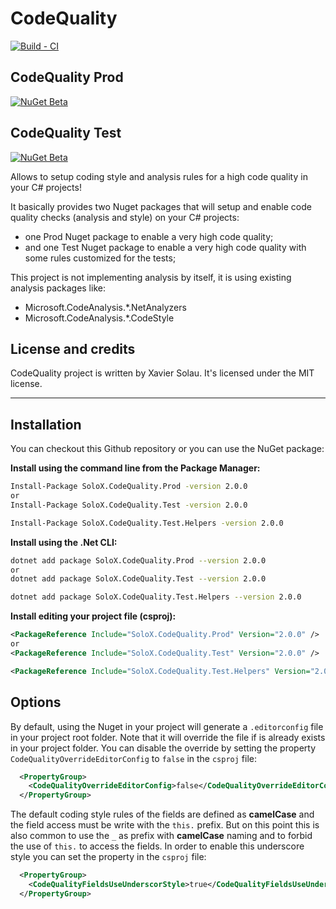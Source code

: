 # CodeQuality
[![Build - CI](https://github.com/xaviersolau/CodeQuality/actions/workflows/build-ci.yml/badge.svg)](https://github.com/xaviersolau/CodeQuality/actions/workflows/build-ci.yml)

## CodeQuality Prod
[![NuGet Beta](https://img.shields.io/nuget/vpre/SoloX.CodeQuality.Prod.svg)](https://www.nuget.org/packages/SoloX.CodeQuality.Prod)

## CodeQuality Test
[![NuGet Beta](https://img.shields.io/nuget/vpre/SoloX.CodeQuality.Test.svg)](https://www.nuget.org/packages/SoloX.CodeQuality.Test)

Allows to setup coding style and analysis rules for a high code quality in your C# projects!

It basically provides two Nuget packages that will setup and enable code quality checks (analysis and style)
on your C# projects:
* one Prod Nuget package to enable a very high code quality;
* and one Test Nuget package to enable a very high code quality with some rules customized for the tests;

This project is not implementing analysis by itself, it is using existing analysis packages like:
* Microsoft.CodeAnalysis.*.NetAnalyzers
* Microsoft.CodeAnalysis.*.CodeStyle

## License and credits

CodeQuality project is written by Xavier Solau. It's licensed under the MIT license.

 * * *

## Installation

You can checkout this Github repository or you can use the NuGet package:

**Install using the command line from the Package Manager:**
```bash
Install-Package SoloX.CodeQuality.Prod -version 2.0.0
or
Install-Package SoloX.CodeQuality.Test -version 2.0.0

Install-Package SoloX.CodeQuality.Test.Helpers -version 2.0.0
```

**Install using the .Net CLI:**
```bash
dotnet add package SoloX.CodeQuality.Prod --version 2.0.0
or
dotnet add package SoloX.CodeQuality.Test --version 2.0.0

dotnet add package SoloX.CodeQuality.Test.Helpers --version 2.0.0
```

**Install editing your project file (csproj):**
```xml
<PackageReference Include="SoloX.CodeQuality.Prod" Version="2.0.0" />
or
<PackageReference Include="SoloX.CodeQuality.Test" Version="2.0.0" />

<PackageReference Include="SoloX.CodeQuality.Test.Helpers" Version="2.0.0" />
```

## Options

By default, using the Nuget in your project will generate a `.editorconfig` file in your project root folder.
Note that it will override the file if is already exists in your project folder. You can disable the override
by setting the property `CodeQualityOverrideEditorConfig` to `false` in the `csproj` file:

```xml
  <PropertyGroup>
    <CodeQualityOverrideEditorConfig>false</CodeQualityOverrideEditorConfig>
  </PropertyGroup>
```

The default coding style rules of the fields are defined as **camelCase** and the field access must be write with the
`this.` prefix. But on this point this is also common to use the `_` as prefix with **camelCase** naming and
to forbid the use of `this.` to access the fields.
In order to enable this underscore style you can set the property in the `csproj` file:

```xml
  <PropertyGroup>
    <CodeQualityFieldsUseUnderscorStyle>true</CodeQualityFieldsUseUnderscorStyle>
  </PropertyGroup>
```


